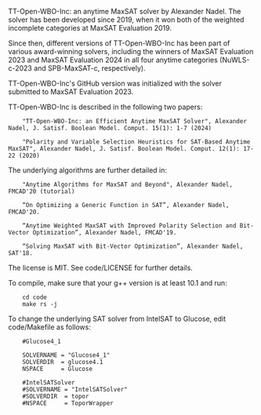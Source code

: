 TT-Open-WBO-Inc: an anytime MaxSAT solver by Alexander Nadel. The solver has been developed since 2019, when it won both of the weighted incomplete categories at MaxSAT Evaluation 2019. 

Since then, different versions of TT-Open-WBO-Inc has been part of various award-winning solvers, including the winners of MaxSAT Evaluation 2023 and MaxSAT Evaluation 2024 in all four anytime categories (NuWLS-c-2023 and SPB-MaxSAT-c, respectively). 

TT-Open-WBO-Inc's GitHub version was initialized with the solver submitted to MaxSAT Evaluation 2023. 

TT-Open-WBO-Inc is described in the following two papers:

        "TT-Open-WBO-Inc: an Efficient Anytime MaxSAT Solver", Alexander Nadel, J. Satisf. Boolean Model. Comput. 15(1): 1-7 (2024)
        
        "Polarity and Variable Selection Heuristics for SAT-Based Anytime MaxSAT", Alexander Nadel, J. Satisf. Boolean Model. Comput. 12(1): 17-22 (2020)

The underlying algorithms are further detailed in:

        "Anytime Algorithms for MaxSAT and Beyond", Alexander Nadel, FMCAD'20 (tutorial)
  
        “On Optimizing a Generic Function in SAT”, Alexander Nadel, FMCAD'20.  
  
        “Anytime Weighted MaxSAT with Improved Polarity Selection and Bit-Vector Optimization”, Alexander Nadel, FMCAD'19.
  
        “Solving MaxSAT with Bit-Vector Optimization”, Alexander Nadel, SAT'18.

The license is MIT. See code/LICENSE for further details.

To compile, make sure that your g++ version is at least 10.1 and run:

        cd code
        make rs -j

To change the underlying SAT solver from IntelSAT to Glucose, edit code/Makefile as follows:

        #Glucose4_1
          
        SOLVERNAME = "Glucose4_1"
        SOLVERDIR  = glucose4.1
        NSPACE     = Glucose          
        
        #IntelSATSolver
        #SOLVERNAME = "IntelSATSolver"
        #SOLVERDIR  = topor
        #NSPACE     = ToporWrapper
  
